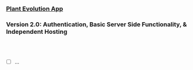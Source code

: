### [Plant Evolution App](https://github.com/matthewmain/plant_evolution_app) 
### Version 2.0: Authentication, Basic Server Side Functionality, & Independent Hosting

<br>
<br>

- [ ] ...
